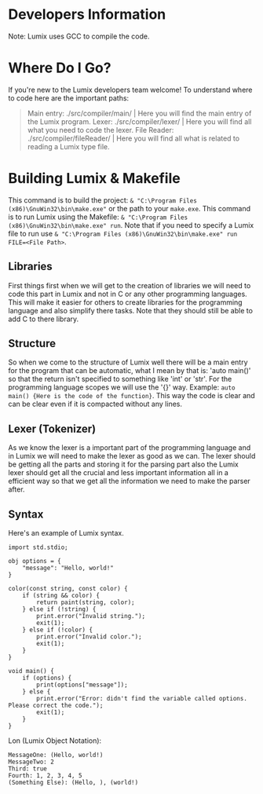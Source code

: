 # Developers Information

Note: Lumix uses GCC to compile the code.

# Where Do I Go?
If you're new to the Lumix developers team welcome! To understand where to code here are the important paths:
> Main entry: ./src/compiler/main/ | Here you will find the main entry of the Lumix program.
> Lexer: ./src/compiler/lexer/ | Here you will find all what you need to code the lexer.
> File Reader: ./src/compiler/fileReader/ | Here you will find all what is related to reading a Lumix type file.

# Building Lumix & Makefile
This command is to build the project: `& "C:\Program Files (x86)\GnuWin32\bin\make.exe"` or the path to your `make.exe`.
This command is to run Lumix using the Makefile: `& "C:\Program Files (x86)\GnuWin32\bin\make.exe" run`. Note that if you need to specify a Lumix file to run use `& "C:\Program Files (x86)\GnuWin32\bin\make.exe" run FILE=<File Path>`.

## Libraries
First things first when we will get to the creation of libraries we will need to code this part in Lumix and not in C or any other programming languages. This will make it easier for others to create libraries for the programming language and also simplify there tasks. Note that they should still be able to add C to there library.

## Structure
So when we come to the structure of Lumix well there will be a main entry for the program that can be automatic, what I mean by that is: 'auto main()' so that the return isn't specified to something like 'int' or 'str'. For the programming language scopes we will use the '{}' way. Example: `auto main() {Here is the code of the function}`. This way the code is clear and can be clear even if it is compacted without any lines.

## Lexer (Tokenizer)
As we know the lexer is a important part of the programming language and in Lumix we will need to make the lexer as good as we can. The lexer should be getting all the parts and storing it for the parsing part also the Lumix lexer should get all the crucial and less important information all in a efficient way so that we get all the information we need to make the parser after.

## Syntax
Here's an example of Lumix syntax.
```
import std.stdio;

obj options = {
    "message": "Hello, world!"
}

color(const string, const color) {
    if (string && color) {
        return paint(string, color);
    } else if (!string) {
        print.error("Invalid string.");
        exit(1);
    } else if (!color) {
        print.error("Invalid color.");
        exit(1);
    }
}

void main() {
    if (options) {
        print(options["message"]);
    } else {
        print.error("Error: didn't find the variable called options. Please correct the code.");
        exit(1);
    }
}
```

Lon (Lumix Object Notation):
```
MessageOne: (Hello, world!)
MessageTwo: 2
Third: true
Fourth: 1, 2, 3, 4, 5
(Something Else): (Hello, ), (world!)
```